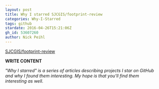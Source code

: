 ```yaml
---
layout: post
title: Why I starred SJCGIS/footprint-review
categories: Why-I-Starred
tags: github
stardate: 2016-04-26T15:21:06Z
gh_id: 53607260
author: Nick Peihl
---
```


[SJCGIS/footprint-review](star.repo.html_url)

**WRITE CONTENT**

*"Why I starred" is a series of articles describing projects I star on GitHub and why I found them interesting. My hope is that you'll find them interesting as well.*

